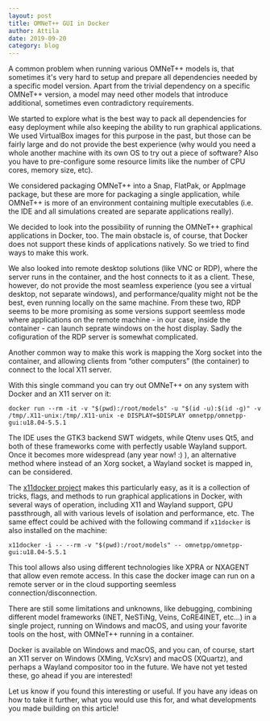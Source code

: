 ```yaml
---
layout: post
title: OMNeT++ GUI in Docker
author: Attila
date: 2019-09-20
category: blog
---
```

A common problem when running various OMNeT++ models is, that sometimes it's very hard to setup and prepare all dependencies
needed by a specific model version. Apart from the trivial dependency on a specific OMNeT++ version, a model may need
other models that introduce additional, sometimes even contradictory requirements.

We started to explore what is the best way to pack all dependencies for easy deployment while also keeping the ability
to run graphical applications. We used VirtualBox images for this purpose in the past, but those can be fairly large
and do not provide the best experience (why would you need a whole another machine with its own OS to try out a piece
of software? Also you have to pre-configure some resource limits like the number of CPU cores, memory size, etc).

We considered packaging OMNeT++ into a Snap, FlatPak, or AppImage package, but these are more for packaging a single
application, while OMNeT++ is more of an environment containing multiple executables (i.e. the IDE and all simulations
created are separate applications really).

<!--more-->

We decided to look into the possibility of running the OMNeT++ graphical applications in Docker, too. The main obstacle
is, of course, that Docker does not support these kinds of applications natively. So we tried to find ways to make this
work.

We also looked into remote desktop solutions (like VNC or RDP), where the server runs in the container, and the host
connects to it as a client. These, however, do not provide the most seamless experience (you see a virtual desktop, not
separate windows), and performance/quality might not be the best, even running locally on the same machine. From these
two, RDP seems to be more promising as some versions support seemless mode where applications on the remote machine -
in our case, inside the container - can launch seprate windows on the host display. Sadly the cofiguration of the RDP
server is somewhat complicated.

Another common way to make this work is mapping the Xorg socket into the container, and allowing clients from
“other computers” (the container) to connect to the local X11 server.

With this single command you can try out OMNeT++ on any system with Docker and an X11 server on it:

    docker run --rm -it -v "$(pwd):/root/models" -u "$(id -u):$(id -g)" -v /tmp/.X11-unix:/tmp/.X11-unix -e DISPLAY=$DISPLAY omnetpp/omnetpp-gui:u18.04-5.5.1

The IDE uses the GTK3 backend SWT widgets, while Qtenv uses Qt5, and both of these frameworks come with perfectly
usable Wayland support. Once it becomes more widespread (any year now! :) ), an alternative method where instead of an
Xorg socket, a Wayland socket is mapped in, can be considered.

The [x11docker project](https://github.com/mviereck/x11docker) makes this particularly easy, as it is a collection of
tricks, flags, and methods to run graphical applications in Docker, with several ways of operation, including X11 and
Wayland support, GPU passthrough, all with various levels of isolation and performance, etc. The same effect could be
achived with the following command if `x11docker` is also installed on the machine:

    x11docker -i -- --rm -v "$(pwd):/root/models" -- omnetpp/omnetpp-gui:u18.04-5.5.1

This tool allows also using different technologies like XPRA or NXAGENT that allow even remote access. In this case the
docker image can run on a remote server or in the cloud supporting seemless connection/disconnection.

There are still some limitations and unknowns, like debugging, combining different model frameworks (INET, NeSTiNg,
Veins, CoRE4INET, etc…) in a single project, running on Windows and macOS, and using your favorite tools on the host,
with OMNeT++ running in a container.

Docker is available on Windows and macOS, and you can, of course, start an X11 server on Windows (XMing, VcXsrv) and
macOS (XQuartz), and perhaps a Wayland compositor too in the future. We have not yet tested these, go ahead if you are
interested!

Let us know if you found this interesting or useful. If you have any ideas on how to take it further, what you would
use this for, and what developments you made building on this article!
